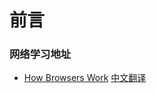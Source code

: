 # 前言

### 网络学习地址

* [How Browsers Work](https://www.html5rocks.com/en/tutorials/internals/howbrowserswork/)  [中文翻译](https://www.html5rocks.com/zh/tutorials/internals/howbrowserswork/)